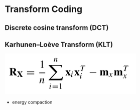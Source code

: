 # Transform Coding

## Discrete cosine transform \(DCT\)

## Karhunen–Loève Transform \(KLT\)

![](../.gitbook/assets/image%20%2811%29.png)

* energy compaction​

## 

